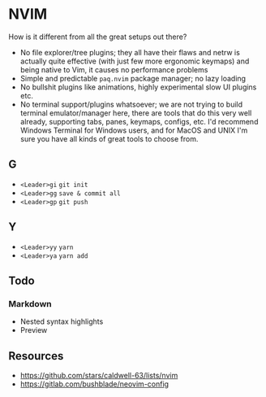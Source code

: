 # NVIM

How is it different from all the great setups out there?

- No file explorer/tree plugins; they all have their flaws and netrw is actually
  quite effective (with just few more ergonomic keymaps) and being native to Vim,
  it causes no performance problems
- Simple and predictable `paq.nvim` package manager; no lazy loading
- No bullshit plugins like animations, highly experimental slow UI plugins etc.
- No terminal support/plugins whatsoever; we are not trying to build terminal 
  emulator/manager here, there are tools that do this very well already, 
  supporting tabs, panes, keymaps, configs, etc. I'd recommend Windows Terminal 
  for Windows users, and for MacOS and UNIX I'm sure you have all kinds of great 
  tools to choose from.

## G

- `<Leader>gi`  `git init`
- `<Leader>gg`  `save & commit all`
- `<Leader>gp`  `git push`

## Y

- `<Leader>yy`  `yarn`
- `<Leader>ya`  `yarn add`

## Todo

### Markdown

- Nested syntax highlights
- Preview

## Resources

- https://github.com/stars/caldwell-63/lists/nvim
- https://gitlab.com/bushblade/neovim-config

